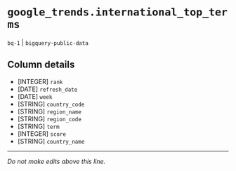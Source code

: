 # `google_trends.international_top_terms`
`bq-1` | `bigquery-public-data`

## Column details
* [INTEGER]   `rank`
* [DATE]      `refresh_date`
* [DATE]      `week`
* [STRING]    `country_code`
* [STRING]    `region_name`
* [STRING]    `region_code`
* [STRING]    `term`
* [INTEGER]   `score`
* [STRING]    `country_name`

-------------------------------------------------------------------------------
*Do not make edits above this line.*
